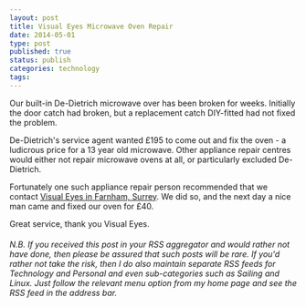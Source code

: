 ```yaml
--- 
layout: post 
title: Visual Eyes Microwave Oven Repair
date: 2014-05-01
type: post 
published: true 
status: publish
categories: technology
tags: 
---
```


Our built-in De-Dietrich microwave over has been broken for weeks.
Initially the door catch had broken, but a replacement catch DIY-fitted
had not fixed the problem.

De-Dietrich's service agent wanted £195 to come out and fix the oven - a
ludicrous price for a 13 year old microwave. Other appliance repair
centres would either not repair microwave ovens at all, or particularly
excluded De-Dietrich.

<!--more-->

Fortunately one such appliance repair person recommended that we contact
[Visual Eyes in Farnham,
Surrey](http://www.visual-eyes.eu/Pages/CommercialMicrowaveRepairs.aspx "Visual Eyes").
We did so, and the next day a nice man came and fixed our oven for £40.

Great service, thank you Visual Eyes.

###### N.B. If you received this post in your RSS aggregator and would rather not have done, then please be assured that such posts will be rare. If you'd rather not take the risk, then I do also maintain separate RSS feeds for Technology and Personal and even sub-categories such as Sailing and Linux. Just follow the relevant menu option from my home page and see the RSS feed in the address bar.

